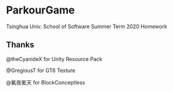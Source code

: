 # ParkourGame

Tsinghua Univ. School of Software Summer Term 2020 Homework

## Thanks

@theCyanideX for Unity Resource Pack

@GregiousT for GT6 Texture

@氟夜氰天 for BlockConceptless
